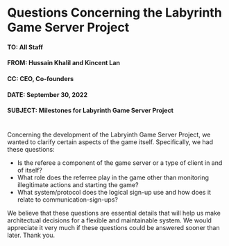 # Questions Concerning the Labyrinth Game Server Project

#### TO:         All Staff
#### FROM:       Hussain Khalil and Kincent Lan
#### CC:         CEO, Co-founders
#### DATE:       September 30, 2022
#### SUBJECT:    Milestones for Labyrinth Game Server Project
#
Concerning the development of the Labryinth Game Server Project, we wanted to clarify certain aspects of the game itself. Specifically, we had these questions:

* Is the referee a component of the game server or a type of client in and of itself?
* What role does the referree play in the game other than monitoring illegitimate actions and starting the game?
* What system/protocol does the logical sign-up use and how does it relate to communication-sign-ups?

We believe that these questions are essential details that will help us make architectual decisions for a flexible and maintainable system. We would appreciate it very much if these questions could be answered sooner than later. Thank you.
